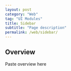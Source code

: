 ```yaml
---
layout: post
category: "Web"
tag: "UI Modules"
title: Sidebar
subtitle: "Page description"
permalink: /web/sidebar/
---
```


## Overview
Paste overview here
